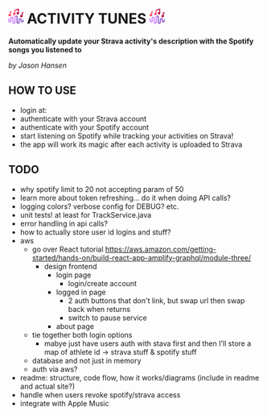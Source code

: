 # <img src="src/assets/activity_tunes_icon.png" width="30" /> ACTIVITY TUNES <img src="src/assets/activity_tunes_icon.png" width="30" />

**Automatically update your Strava activity's description with the Spotify songs you listened to**

*by Jason Hansen*

## HOW TO USE
- login at: <site url here>
- authenticate with your Strava account 
- authenticate with your Spotify account
- start listening on Spotify while tracking your activities on Strava!
- the app will work its magic after each activity is uploaded to Strava

## TODO
- why spotify limit to 20 not accepting param of 50
- learn more about token refreshing... do it when doing API calls?
- logging colors? verbose config for DEBUG? etc.
- unit tests! at least for TrackService.java
- error handling in api calls?
- how to actually store user id logins and stuff?
- aws
  - go over React tutorial https://aws.amazon.com/getting-started/hands-on/build-react-app-amplify-graphql/module-three/
    - design frontend
      - login page
        - login/create account
      - logged in page
        - 2 auth buttons that don't link, but swap url then swap back when returns
        - switch to pause service
      - about page
  - tie together both login options
    - mabye just have users auth with stava first and then I'll store a map of athlete id -> strava stuff & spotify stuff
  - database and not just in memory
  - auth via aws?
- readme: structure, code flow, how it works/diagrams (include in readme and actual site?)
- handle when users revoke spotify/strava access
- integrate with Apple Music